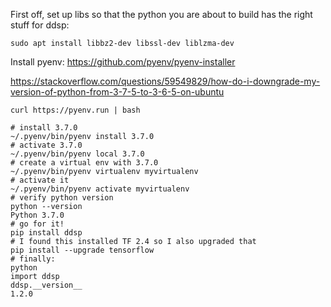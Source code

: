 
First off, set up libs so that the python you are about to build has the right stuff for ddsp:

```
sudo apt install libbz2-dev libssl-dev liblzma-dev
```

Install pyenv:
https://github.com/pyenv/pyenv-installer

https://stackoverflow.com/questions/59549829/how-do-i-downgrade-my-version-of-python-from-3-7-5-to-3-6-5-on-ubuntu

```
curl https://pyenv.run | bash

# install 3.7.0
~/.pyenv/bin/pyenv install 3.7.0
# activate 3.7.0
~/.pyenv/bin/pyenv local 3.7.0
# create a virtual env with 3.7.0
~/.pyenv/bin/pyenv virtualenv myvirtualenv
# activate it 
~/.pyenv/bin/pyenv activate myvirtualenv
# verify python version
python --version
Python 3.7.0
# go for it!
pip install ddsp
# I found this installed TF 2.4 so I also upgraded that
pip install --upgrade tensorflow
# finally:
python
import ddsp
ddsp.__version__
1.2.0
```
